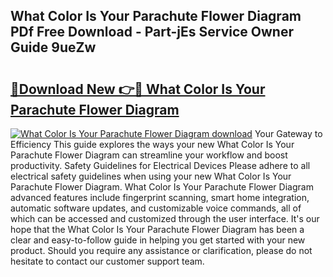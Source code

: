 ## What Color Is Your Parachute Flower Diagram PDf Free Download - Part-jEs Service Owner Guide 9ueZw

# <h2><a href="http://dfhmr9.blite.top/?on=What+Color+Is+Your+Parachute+Flower+Diagram">🔗Download New 👉🔴 What Color Is Your Parachute Flower Diagram</a></h2>

[![What Color Is Your Parachute Flower Diagram download](https://i.imgur.com/lujVjoI.png)](http://dfhmr9.blite.top/?on=What+Color+Is+Your+Parachute+Flower+Diagram)
Your Gateway to Efficiency This guide explores the ways your new What Color Is Your Parachute Flower Diagram can streamline your workflow and boost productivity. Safety Guidelines for Electrical Devices Please adhere to all electrical safety guidelines when using your new What Color Is Your Parachute Flower Diagram. What Color Is Your Parachute Flower Diagram advanced features include fingerprint scanning, smart home integration, automatic software updates, and customizable voice commands, all of which can be accessed and customized through the user interface. It's our hope that the What Color Is Your Parachute Flower Diagram has been a clear and easy-to-follow guide in helping you get started with your new product. Should you require any assistance or clarification, please do not hesitate to contact our customer support team.
